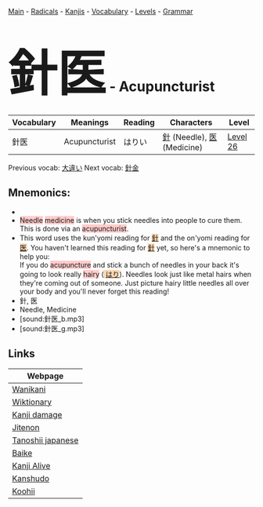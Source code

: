 <style> bigfont {font-size: 100px}</style>
[Main](../README.md) -
[Radicals](../radicals.md) -
[Kanjis](../kanjis.md) -
[Vocabulary](../vocabulary.md) -
[Levels](../levels.md) -
[Grammar](../grammar.md)
# <bigfont> 針医</bigfont> - Acupuncturist 

| Vocabulary | Meanings | Reading | Characters | Level |
| --- | --- | --- | --- | --- |
| 針医 | Acupuncturist | はりい |  [針](../kanjis/針.md) (Needle), [医](../kanjis/医.md) (Medicine) | [Level 26](../levels/wk_level26.md) |

Previous vocab: [大違い](大違い.md) Next vocab: [針金](針金.md) 

## Mnemonics:

* 
* <span style="background-color:#ffcccb"> Needle</span> <span style="background-color:#ffcccb"> medicine</span> is when you stick needles into people to cure them. This is done via an <span style="background-color:#ffcccb"> acupuncturist</span>.
* This word uses the kun'yomi reading for <span style="background-color:#fed8b1"> [針](https://jisho.org/search/針)</span> and the on'yomi reading for <span style="background-color:#fed8b1"> [医](https://jisho.org/search/医)</span>. You haven't learned this reading for <span style="background-color:#fed8b1"> [針](https://jisho.org/search/針)</span> yet, so here's a mnemonic to help you:<br />If you do <span style="background-color:#ffcccb"> acupuncture</span> and stick a bunch of needles in your back it's going to look really <span style="background-color:#ffcccb"> hairy</span> (<span style="background-color:#fed8b1"> [はり](https://jisho.org/search/はり)</span>). Needles look just like metal hairs when they're coming out of someone. Just picture hairy little needles all over your body and you'll never forget this reading!
* 針, 医
* Needle, Medicine
* [sound:針医_b.mp3]
* [sound:針医_g.mp3]


## Links 

| Webpage |
| --- |
| [Wanikani          ](https://www.wanikani.com/kanji/針医) |
| [Wiktionary        ](https://en.wiktionary.org/wiki/針医) |
| [Kanji damage      ](http://www.kanjidamage.com/kanji/search?utf8=✓&q=針医) |
| [Jitenon           ](https://jitenon.com/kanji/針医) |
| [Tanoshii japanese ](https://www.tanoshiijapanese.com/dictionary/kanji.cfm?k=針医) |
| [Baike             ](https://baike.baidu.com/item/針医) |
| [Kanji Alive       ](https://app.kanjialive.com/針医) |
| [Kanshudo          ](https://www.kanshudo.com/searchmn?q=針医) |
| [Koohii            ](https://kanji.koohii.com/study/kanji/針医) |
